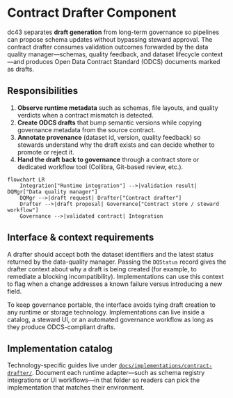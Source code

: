 # Contract Drafter Component

dc43 separates **draft generation** from long-term governance so
pipelines can propose schema updates without bypassing steward approval.
The contract drafter consumes validation outcomes forwarded by the data
quality manager—schemas, quality feedback, and dataset lifecycle
context—and produces Open Data Contract Standard (ODCS) documents marked
as drafts.

## Responsibilities

1. **Observe runtime metadata** such as schemas, file layouts, and
   quality verdicts when a contract mismatch is detected.
2. **Create ODCS drafts** that bump semantic versions while copying
   governance metadata from the source contract.
3. **Annotate provenance** (dataset id, version, quality feedback) so
   stewards understand why the draft exists and can decide whether to
   promote or reject it.
4. **Hand the draft back to governance** through a contract store or
   dedicated workflow tool (Collibra, Git-based review, etc.).

```mermaid
flowchart LR
    Integration["Runtime integration"] -->|validation result| DQMgr["Data quality manager"]
    DQMgr -->|draft request| Drafter["Contract drafter"]
    Drafter -->|draft proposal| Governance["Contract store / steward workflow"]
    Governance -->|validated contract| Integration
```

## Interface & context requirements

A drafter should accept both the dataset identifiers and the latest
status returned by the data-quality manager. Passing the `DQStatus`
record gives the drafter context about why a draft is being created (for
example, to remediate a blocking incompatibility). Implementations can
use this context to flag when a change addresses a known failure versus
introducing a new field.

To keep governance portable, the interface avoids tying draft creation
to any runtime or storage technology. Implementations can live inside a
catalog, a steward UI, or an automated governance workflow as long as
they produce ODCS-compliant drafts.

## Implementation catalog

Technology-specific guides live under
[`docs/implementations/contract-drafter/`](implementations/contract-drafter/).
Document each runtime adapter—such as schema registry integrations or UI
workflows—in that folder so readers can pick the implementation that
matches their environment.

